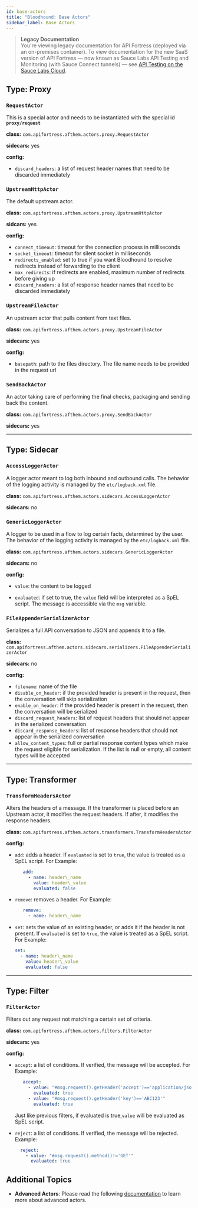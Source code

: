 ```yaml
---
id: base-actors
title: "Bloodhound: Base Actors"
sidebar_label: Base Actors
---
```


<head>
  <meta name="robots" content="noindex" />
</head>

>**Legacy Documentation**<br/>You're viewing legacy documentation for API Fortress (deployed via an on-premises container). To view documentation for the new SaaS version of API Fortress &#8212; now known as Sauce Labs API Testing and Monitoring (with Sauce Connect tunnels) &#8212; see [API Testing on the Sauce Labs Cloud](/api-testing/).

## Type: Proxy

### `RequestActor`

This is a special actor and needs to be instantiated with the special id **`proxy/request`**

**class:** `com.apifortress.afthem.actors.proxy.RequestActor`

**sidecars:** yes

**config:**

- `discard_headers`: a list of request header names that need to be discarded immediately

### `UpstreamHttpActor`

The default upstream actor.

**class:** `com.apifortress.afthem.actors.proxy.UpstreamHttpActor`

**sidcars:** yes

**config:**

- `connect_timeout`: timeout for the connection process in milliseconds
- `socket_timeout`: timeout for silent socket in milliseconds
- `redirects_enabled`: set to true if you want Bloodhound to resolve redirects instead of forwarding to the client
- `max_redirects`: if redirects are enabled, maximum number of redirects before giving up
- `discard_headers`: a list of response header names that need to be discarded immediately

### `UpstreamFileActor`

An upstream actor that pulls content from text files.

**class:** `com.apifortress.afthem.actors.proxy.UpstreamFileActor`

**sidecars:** yes

**config:**

- `basepath`: path to the files directory. The file name needs to be provided in the request url

### `SendBackActor`

An actor taking care of performing the final checks, packaging and sending back the content.

**class:** `com.apifortress.afthem.actors.proxy.SendBackActor`

**sidecars:** yes

* * *

## Type: Sidecar

### `AccessLoggerActor`

A logger actor meant to log both inbound and outbound calls. The behavior of the logging activity is managed by the `etc/logback.xml` file.

**class:** `com.apifortress.afthem.actors.sidecars.AccessLoggerActor`

**sidecars:** no

### `GenericLoggerActor`

A logger to be used in a flow to log certain facts, determined by the user. The behavior of the logging activity is managed by the `etc/logback.xml` file.

**class:** `com.apifortress.afthem.actors.sidecars.GenericLoggerActor`

**sidecars:** no

**config:**

- `value`: the content to be logged

- `evaluated`: if set to true, the `value` field will be interpreted as a SpEL script. The message is accessible via the `msg` variable.


### `FileAppenderSerializerActor`

Serializes a full API conversation to JSON and appends it to a file.

**class:** `com.apifortress.afthem.actors.sidecars.serializers.FileAppenderSerializerActor`

**sidecars:** no

**config:**

- `filename`: name of the file
- `disable_on_header`: if the provided header is present in the request, then the conversation will skip serialization
- `enable_on_header`: if the provided header is present in the request, then the conversation will be serialized
- `discard_request_headers`: list of request headers that should not appear in the serialized conversation
- `discard_response_headers`: list of response headers that should not appear in the serialized conversation
- `allow_content_types`: full or partial response content types which make the request eligible for serialization. If the list is null or empty, all content types will be accepted

* * *

## Type: Transformer

### `TransformHeadersActor`

Alters the headers of a message. If the transformer is placed before an Upstream actor, it modifies the request headers. If after, it modifies the response headers.

**class:** `com.apifortress.afthem.actors.transformers.TransformHeadersActor`

**config:**

- `add`: adds a header. If `evaluated` is set to `ŧrue`, the value is treated as a SpEL script. For Example:

   ```yaml
      add:
        - name: header\_name
          value: header\_value
          evaluated: false
   ```

- `remove`: removes a header. For Example:

   ```yaml
      remove:
        - name: header\_name
   ```

- `set`: sets the value of an existing header, or adds it if the header is not present. If `evaluated` is set to `ŧrue`, the value is treated as a SpEL script. For Example:

    ```yaml
    set:
      - name: header\_name
        value: header\_value
        evaluated: false
    ```  


* * *

## Type: Filter

### `FilterActor`

Filters out any request not matching a certain set of criteria.

**class:** `com.apifortress.afthem.actors.filters.FilterActor`

**sidecars:** yes

**config:**

- `accept`: a list of conditions. If verified, the message will be accepted. For Example:

  ```yaml
     accept:
       - value: "#msg.request().getHeader('accept')=='application/json'"
         evaluated: true
       - value: "#msg.request().getHeader('key')=='ABC123'"
         evaluated: true  
  ```

    Just like previous filters, if evaluated is true,`value` will be evaluated as SpEL script.
- `reject`: a list of conditions. If verified, the message will be rejected. Example:

  ```yaml
    reject:
      - value: "#msg.request().method()!='GET'"
        evaluated: true
  ```

## Additional Topics

* __Advanced Actors__: Please read the following [documentation](/api-testing/on-prem/bloodhound/advanced-actors) to learn more about advanced actors.
